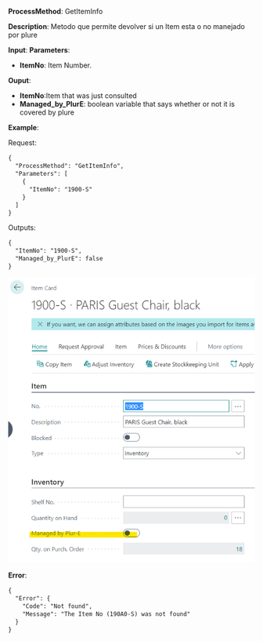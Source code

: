 **ProcessMethod**: GetItemInfo

**Description**:
Metodo que permite devolver si un Item esta o no manejado por plure

**Input**:
**Parameters**:  
-	**ItemNo**: Item Number.

**Ouput**: 
-	**ItemNo**:Item that was just consulted
-	**Managed_by_PlurE**: boolean variable that says whether or not it is covered by plure


**Example**:

Request:

```
{
  "ProcessMethod": "GetItemInfo",
  "Parameters": [
    {
      "ItemNo": "1900-S"
    }
  ]
}
```


Outputs:

```
{
  "ItemNo": "1900-S",
  "Managed_by_PlurE": false
}
```
![image.png](/.attachments/image-a8a837aa-56e6-4d9d-9f7e-616bed90832a.png)

**Error**:
```
{
  "Error": {
    "Code": "Not found",
    "Message": "The Item No (190A0-S) was not found"
  }
}
```


